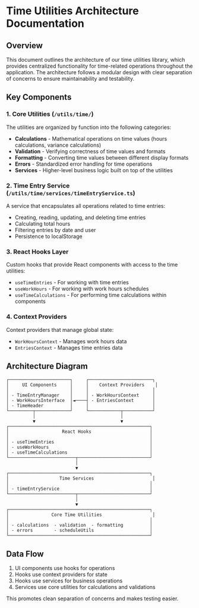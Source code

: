 
# Time Utilities Architecture Documentation

## Overview

This document outlines the architecture of our time utilities library, which provides centralized functionality for time-related operations throughout the application. The architecture follows a modular design with clear separation of concerns to ensure maintainability and testability.

## Key Components

### 1. Core Utilities (`/utils/time/`)

The utilities are organized by function into the following categories:

- **Calculations** - Mathematical operations on time values (hours calculations, variance calculations)
- **Validation** - Verifying correctness of time values and formats
- **Formatting** - Converting time values between different display formats
- **Errors** - Standardized error handling for time operations
- **Services** - Higher-level business logic built on top of the utilities

### 2. Time Entry Service (`/utils/time/services/timeEntryService.ts`)

A service that encapsulates all operations related to time entries:
- Creating, reading, updating, and deleting time entries
- Calculating total hours
- Filtering entries by date and user
- Persistence to localStorage

### 3. React Hooks Layer

Custom hooks that provide React components with access to the time utilities:
- `useTimeEntries` - For working with time entries
- `useWorkHours` - For working with work hours schedules
- `useTimeCalculations` - For performing time calculations within components

### 4. Context Providers

Context providers that manage global state:
- `WorkHoursContext` - Manages work hours data
- `EntriesContext` - Manages time entries data

## Architecture Diagram

```
┌───────────────────────┐     ┌────────────────────────┐
│     UI Components     │     │    Context Providers    │
│                       │     │                        │
│ - TimeEntryManager    │     │ - WorkHoursContext     │
│ - WorkHoursInterface  │◄────┤ - EntriesContext       │
│ - TimeHeader          │     │                        │
└─────────┬─────────────┘     └────────────┬───────────┘
          │                                │
          ▼                                ▼
┌─────────────────────────────────────────────────────┐
│                    React Hooks                      │
│                                                     │
│ - useTimeEntries                                    │
│ - useWorkHours                                      │
│ - useTimeCalculations                               │
└─────────────────────────┬───────────────────────────┘
                          │
                          ▼
┌─────────────────────────────────────────────────────┐
│                   Time Services                      │
│                                                     │
│ - timeEntryService                                  │
└─────────────────────────┬───────────────────────────┘
                          │
                          ▼
┌─────────────────────────────────────────────────────┐
│                Core Time Utilities                   │
│                                                     │
│ - calculations  - validation  - formatting          │
│ - errors        - scheduleUtils                     │
└─────────────────────────────────────────────────────┘
```

## Data Flow

1. UI components use hooks for operations
2. Hooks use context providers for state
3. Hooks use services for business operations
4. Services use core utilities for calculations and validations

This promotes clean separation of concerns and makes testing easier.
